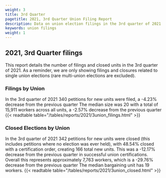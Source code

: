 ```yaml
---
weight: 3
title: 3rd Quarter
pagetitle: 2021, 3rd Quarter Union Filing Report
description: Data on union election filings in the 3rd quarter of 2021
keywords: union filings
weight: 1
---
```


## 2021, 3rd Quarter filings

This report details the number of filings and closed units in the 3rd quarter of 2021. As a reminder, we are only showing filings and closures related to single union elections (rare multi-union elections are excluded).

### Filings by Union
In the 3rd quarter of 2021 340 petitions for new units were filed, a -4.23% decrease from the previous quarter The median size was 20 with a total of 15,911 workers across all units, a -2.57% decrease from the previous quarter
{{< readtable table="/tables/reports/2021/3union_filings.html" >}}

### Closed Elections by Union
In the 3rd quarter of 2021 342 petitions for new units were closed (this includes petitions where no election was ever held), with 48.54% closed with a certification order, creating 166 total new units. This was a -12.17% decrease from the previous quarter in successful union certifications. Overall this represents approximately 7,763 workers, which is a -29.76% decrease from the previous quarter The median bargaining unit has 19 workers.
{{< readtable table="/tables/reports/2021/3union_closed.html" >}}
